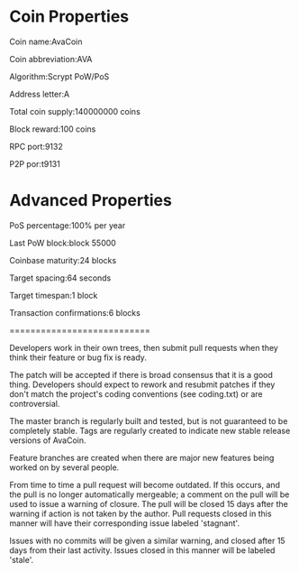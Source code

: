Coin Properties
===========================
Coin name:AvaCoin

Coin abbreviation:AVA

Algorithm:Scrypt PoW/PoS

Address letter:A

Total coin supply:140000000 coins

Block reward:100 coins

RPC port:9132

P2P por:t9131

Advanced Properties
===========================
PoS percentage:100% per year

Last PoW block:block 55000

Coinbase maturity:24 blocks

Target spacing:64 seconds

Target timespan:1 block

Transaction confirmations:6 blocks

===========================

Developers work in their own trees, then submit pull requests when
they think their feature or bug fix is ready.

The patch will be accepted if there is broad consensus that it is a
good thing.  Developers should expect to rework and resubmit patches
if they don't match the project's coding conventions (see coding.txt)
or are controversial.

The master branch is regularly built and tested, but is not guaranteed
to be completely stable. Tags are regularly created to indicate new
stable release versions of AvaCoin.

Feature branches are created when there are major new features being
worked on by several people.

From time to time a pull request will become outdated. If this occurs, and
the pull is no longer automatically mergeable; a comment on the pull will
be used to issue a warning of closure. The pull will be closed 15 days
after the warning if action is not taken by the author. Pull requests closed
in this manner will have their corresponding issue labeled 'stagnant'.

Issues with no commits will be given a similar warning, and closed after
15 days from their last activity. Issues closed in this manner will be 
labeled 'stale'.
